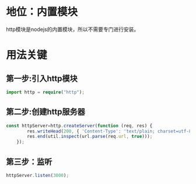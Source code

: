 # 地位：内置模块

http模块是nodejs的内置模块，所以不需要专门进行安装。

# 用法关键

## 第一步:引入http模块

```typescript
import http = require("http");
```

## 第二步:创建http服务器

```typescript
const httpServer=http.createServer(function (req, res) {
        res.writeHead(200, { 'Content-Type': 'text/plain; charset=utf-8' });
        res.end(util.inspect(url.parse(req.url, true)));
    });
```

## 第三步：监听

```typescript
httpServer.listen(3000);
```

